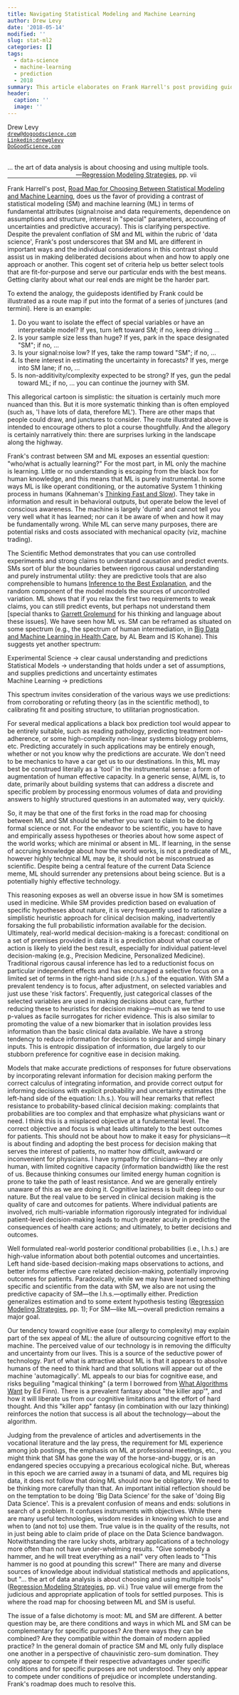 ```yaml
---
title: Navigating Statistical Modeling and Machine Learning
author: Drew Levy
date: '2018-05-14'
modified: ''
slug: stat-ml2
categories: []
tags:
  - data-science
  - machine-learning
  - prediction
  - 2018
summary: This article elaborates on Frank Harrell's post providing guidance in choosing between machine learning and statistical modeling for a prediction project.
header:
  caption: ''
  image: ''
---
```


Drew Levy<br><small><tt>drew@dogoodscience.com</tt></small><br><small><tt> [Linkedin:drewglevy](http://linkedin.com/in/drewglevy) </tt></small><br><small><tt> [DoGoodScience.com](http://www.DoGoodScience.com) </tt></small><br><br>


<p class="rquote">
... the art of data analysis is about choosing and using multiple tools.<br><a href="http://biostat.mc.vanderbilt.edu/rms">           —Regression Modeling Strategies</a>, pp. vii
</p>

Frank Harrell's post, [Road Map for Choosing Between Statistical Modeling and Machine Learning](/post/stat-ml/), does us the favor of providing a contrast of statistical modeling (SM) and machine learning (ML) in terms of fundamental attributes (signal:noise and data requirements, dependence on assumptions and structure, interest in "special" parameters, accounting of uncertainties and predictive accuracy).  This is clarifying perspective.  Despite the prevalent conflation of SM and ML within the rubric of 'data science', Frank's post underscores that SM and ML are different in important ways and the individual considerations in this contrast should assist us in making deliberated decisions about when and how to apply one approach or another.  This cogent set of criteria help us better select tools that are fit-for-purpose and serve our particular ends with the best means.  Getting clarity about what our real ends are might be the harder part.  

To extend the analogy, the guideposts identified by Frank could be illustrated as a route map if put into the format of a series of junctures (and termini). Here is an example:

1. Do you want to isolate the effect of special variables or have an interpretable model? If yes, turn left toward SM; if no, keep driving ...
2. Is your sample size less than huge? If yes, park in the space designated "SM"; if no, ...
3. Is your signal:noise low?  If yes, take the ramp toward "SM"; if no, ...
4. Is there interest in estimating the uncertainty in forecasts? If yes, merge into SM lane; if no, ...
5. Is non-additivity/complexity expected to be strong? If yes, gun the pedal toward ML; if no, ... you can continue the journey with SM. 

This allegorical cartoon is simplistic: the situation is certainly much more nuanced than this. But it is more systematic thinking than is often employed (such as, 'I have lots of data, therefore ML'). There are other maps that people could draw, and junctures to consider. The route illustrated above is intended to encourage others to plot a course thoughtfully.  And the allegory is certainly narratively thin: there are surprises lurking in the landscape along the highway.

Frank's contrast between SM and ML exposes an essential question: "who/what is actually learning?" For the most part, in ML only the machine is learning.  Little or no understanding is escaping from the black box for human knowledge, and this means that ML is purely instrumental.  In some ways ML is like operant conditioning, or the automative System 1 thinking process in humans (Kahneman's [Thinking Fast and Slow](https://en.wikipedia.org/wiki/Thinking,_Fast_and_Slow)).  They take in information and result in behavioral outputs, but operate below the level of conscious awareness.  The machine is largely 'dumb' and cannot tell you very well what it has learned; nor can it be aware of when and how it may be fundamentally wrong.  While ML can serve many purposes, there are potential risks and costs associated with mechanical opacity (viz, machine trading).

The Scientific Method demonstrates that you can use controlled experiments and strong claims to understand causation and predict events.  SMs sort of blur the boundaries between rigorous causal understanding and purely instrumental utility: they are predictive tools that are also comprehensible to humans [Inference to the Best Explanation](http://www.informationphilosopher.com/knowledge/best_explanation.html), and the random component of the model models the sources of uncontrolled variation.  ML shows that if you relax the first two requirements to weak claims, you can still predict events, but perhaps not understand them [special thanks to [Garrett Grolemund](https://www.linkedin.com/in/garrett-grolemund-49328411) for his thinking and language about these issues].  We have seen how ML vs. SM can be reframed as situated on some spectrum (e.g., the spectrum of human intermediation, in [Big Data and Machine Learning in Health Care](https://jamanetwork.com/journals/jama/article-abstract/2675024), by AL Beam and IS Kohane).  This suggests yet another spectrum:<br>
<p class="rquote">
Experimental Science → clear causal understanding and predictions<br>
Statistical Models → understanding that holds under a set of assumptions, and supplies predictions and uncertainty estimates<br>
Machine Learning → predictions
</p>
This spectrum invites consideration of the various ways we use predictions: from corroborating or refuting theory (as in the scientific method), to calibrating fit and positing structure, to utilitarian prognostication. 

For several medical applications a black box prediction tool would appear to be entirely suitable, such as reading pathology, predicting treatment non-adherence, or some high-complexity non-linear systems biology problems, etc.  Predicting accurately in such applications may be entirely enough, whether or not you know why the predictions are accurate.  We don't need to be mechanics to have a car get us to our destinations.  In this, ML may best be construed literally as a 'tool' in the instrumental sense: a form of augmentation of human effective capacity.  In a generic sense, AI/ML is, to date, primarily about building systems that can address a discrete and specific problem by processing enormous volumes of data and providing answers to highly structured questions in an automated way, very quickly.  

So, it may be that one of the first forks in the road map for choosing between ML and SM should be whether you want to claim to be doing formal science or not.  For the endeavor to be scientific, you have to have and empirically assess hypotheses or theories about how some aspect of the world works; which are minimal or absent in ML.  If learning, in the sense of accruing knowledge about how the world works, is not a predicate of ML, however highly technical ML may be, it should not be misconstrued as scientific.  Despite being a central feature of the current Data Science meme, ML should surrender any pretensions about being science.  But is a potentially highly effective technology.

This reasoning exposes as well an obverse issue in how SM is sometimes used in medicine.  While SM provides prediction based on evaluation of specific hypotheses about nature, it is very frequently used to rationalize a simplistic heuristic approach for clinical decision making, inadvertently forsaking the full probabilistic information available for the decision.  Ultimately, real-world medical decision-making is a forecast: conditional on a set of premises provided in data it is a prediction about what course of action is likely to yield the best result, especially for individual patient-level decision-making (e.g., Precision Medicine, Personalized Medicine).  Traditional rigorous causal inference has led to a reductionist focus on particular independent effects and has encouraged a selective focus on a limited set of terms in the right-hand side (r.h.s.) of the equation.  With SM a prevalent tendency is to focus, after adjustment, on selected variables and just use these 'risk factors'.  Frequently, just categorical classes of the selected variables are used in making decisions about care, further reducing these to heuristics for decision making—much as we tend to use p-values as facile surrogates for richer evidence.  This is also similar to promoting the value of a new biomarker that in isolation provides less information than the basic clinical data available.  We have a strong tendency to reduce information for decisions to singular and simple binary inputs.  This is entropic dissipation of information, due largely to our stubborn preference for cognitive ease in decision making.

Models that make accurate predictions of responses for future observations by incorporating relevant information for decision making perform the correct calculus of integrating information, and provide correct output for informing decisions with explicit probability and uncertainty estimates (the left-hand side of the equation: l.h.s.).  You will hear remarks that reflect resistance to probability-based clinical decision making: complaints that probabilities are too complex and that emphasize what physicians want or need.  I think this is a misplaced objective at a fundamental level.  The correct objective and focus is what leads ultimately to the best outcomes for patients.  This should not be about how to make it easy for physicians—it is about finding and adopting the best process for decision making that serves the interest of patients, no matter how difficult, awkward or inconvenient for physicians.  I have sympathy for clinicians—they are only human, with limited cognitive capacity (information bandwidth) like the rest of us. Because thinking consumes our limited energy human cognition is prone to take the path of least resistance.  And we are generally entirely unaware of this as we are doing it. Cognitive laziness is built deep into our nature.  But the real value to be served in clinical decision making is the quality of care and outcomes for patients.  Where individual patients are involved, rich multi-variable information rigorously integrated for individual patient-level decision-making leads to much greater acuity in predicting the consequences of health care actions; and ultimately, to better decisions and outcomes.  

Well formulated real-world posterior conditional probabilities (i.e., l.h.s.) are high-value information about both potential outcomes and uncertainties.  Left hand side-based decision-making maps observations to actions, and better informs effective care related decision-making, potentially improving outcomes for patients.  Paradoxically, while we may have learned something specific and scientific from the data with SM, we also are not using the predictive capacity of SM—the l.h.s.—optimally either.  Prediction generalizes estimation and to some extent hypothesis testing ([Regression Modeling Strategies](http://biostat.mc.vanderbilt.edu/rms), pp. 1); For SM—like ML—overall prediction remains a major goal. 

Our tendency toward cognitive ease (our allergy to complexity) may explain part of the sex appeal of ML: the allure of outsourcing cognitive effort to the machine.  The perceived value of our technology is in removing the difficulty and uncertainty from our lives.  This is a source of the seductive power of technology.  Part of what is attractive about ML is that it appears to absolve humans of the need to think hard and that solutions will appear out of the machine 'automagically'.  ML appeals to our bias for cognitive ease, and risks beguiling "magical thinking" (a term I borrowed from [What Algorithms Want](https://mitpress.mit.edu/books/what-algorithms-want) by Ed Finn).  There is a prevalent fantasy about "the killer app'", and how it will liberate us from our cognitive limitations and the effort of hard thought.  And this "killer app" fantasy (in combination with our lazy thinking) reinforces the notion that success is all about the technology—about the algorithm.

Judging from the prevalence of articles and advertisements in the vocational literature and the lay press, the requirement for ML experience among job postings, the emphasis on ML at professional meetings, etc., you might think that SM has gone the way of the horse-and-buggy, or is an endangered species occupying a precarious ecological niche.  But, whereas in this epoch we are carried away in a tsunami of data, and ML requires big data, it does not follow that doing ML should now be obligatory.  We need to be thinking more carefully than that.  An important initial reflection should be on the temptation to be doing 'Big Data Science' for the sake of 'doing Big Data Science'.  This is a prevalent confusion of means and ends: solutions in search of a problem.  It confuses instruments with objectives.  While there are many useful technologies, wisdom resides in knowing which to use and when to (and not to) use them.  True value is in the quality of the results, not in just being able to claim pride of place on the Data Science bandwagon.  Notwithstanding the rare lucky shots, arbitrary applications of a technology more often than not have under-whelming results.  "Give somebody a hammer, and he will treat everything as a nail" very often leads to "This hammer is no good at pounding this screw!" There are many and diverse sources of knowledge about individual statistical methods and applications, but "... the art of data analysis is about choosing and using multiple tools" ([Regression Modeling Strategies](http://biostat.mc.vanderbilt.edu/rms), pp. vii.)  True value will emerge from the judicious and appropriate application of tools for settled purposes.  This is where the road map for choosing between ML and SM is useful.

The issue of a false dichotomy is moot: ML and SM are different.  A better question may be, are there conditions and ways in which ML and SM can be complementary for specific purposes? Are there ways they can be combined? Are they compatible within the domain of modern applied practice? In the general domain of practice SM and ML only fully displace one another in a perspective of chauvinistic zero-sum domination.  They only appear to compete if their respective advantages under specific conditions and for specific purposes are not understood.  They only appear to compete under conditions of prejudice or incomplete understanding.  Frank's roadmap does much to resolve this.

